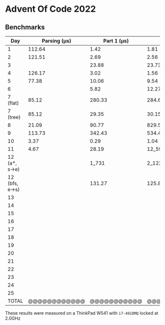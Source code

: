 # Advent Of Code 2022

## Benchmarks

| Day            | Parsing (μs) | Part 1 (μs) | Part 2 (μs) | Total (μs) |
|----------------|--------------|-------------|-------------|------------|
| 1              | 112.64       | 1.42        | 1.81        | 115.87     |
| 2              | 121.51       | 2.69        | 2.56        | 126.76     |
| 3              |              | 23.88       | 23.73       | 47.61      |
| 4              | 126.17       | 3.02        | 1.56        | 130.75     |
| 5              | 77.38        | 10.06       | 9.54        | 96.98      |
| 6              |              | 5.82        | 12.27       | 18.09      |
| 7 (flat)       | 85.12        | 280.33      | 284.69      | 650.14     |
| 7 (tree)       | 85.12        | 29.35       | 30.15       | 144.62     |
| 8              | 21.09        | 90.77       | 829.58      | 941.44     |
| 9              | 113.73       | 342.43      | 534.43      | 990.58     |
| 10             | 3.37         | 0.29        | 1.04        | 4.7        |
| 11             | 4.67         | 28.19       | 12_593      | 12_625.86  |
| 12 (a*, s->e)  |              | 1_731       | 2_122       | 3_853      |
| 12 (bfs, e->s) |              | 131.27      | 125.87      | 257.14     |
| 13             |              |             |             |            |
| 14             |              |             |             |            |
| 15             |              |             |             |            |
| 16             |              |             |             |            |
| 17             |              |             |             |            |
| 18             |              |             |             |            |
| 19             |              |             |             |            |
| 20             |              |             |             |            |
| 21             |              |             |             |            |
| 22             |              |             |             |            |
| 23             |              |             |             |            |
| 24             |              |             |             |            |
| 25             |              |             |             |            |
| TOTAL          | @@@@@@@@@@@@ | @@@@@@@@@@@ | @@@@@@@@@@@ | 15_499.77  |

These results were measured on a ThinkPad W541 with `i7-4910MQ` locked at 2.0GHz
